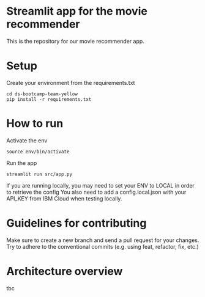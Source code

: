# Streamlit app for the movie recommender

This is the repository for our movie recommender app.

# Setup
Create your environment from the requirements.txt
````
cd ds-bootcamp-team-yellow
pip install -r requirements.txt
````

# How to run
Activate the env
````
source env/bin/activate
````
Run the app
````
streamlit run src/app.py
````
If you are running locally, you may need to set your ENV to LOCAL in order to retrieve the config
You also need to add a config.local.json with your API_KEY from IBM Cloud when testing locally.

# Guidelines for contributing
Make sure to create a new branch and send a pull request for your changes.
Try to adhere to the conventional commits (e.g. using feat, refactor, fix, etc.)

# Architecture overview
tbc